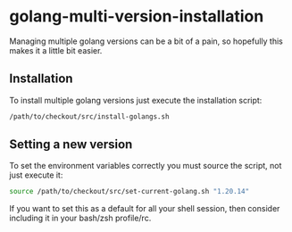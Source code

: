 # golang-multi-version-installation

Managing multiple golang versions can be a bit of a pain, so hopefully this makes it a little bit easier.

## Installation

To install multiple golang versions just execute the installation script:

```bash
/path/to/checkout/src/install-golangs.sh
```

## Setting a new version

To set the environment variables correctly you must source the script, not just execute it:

```bash
source /path/to/checkout/src/set-current-golang.sh "1.20.14"
```

If you want to set this as a default for all your shell session, then consider including it in your bash/zsh profile/rc.
